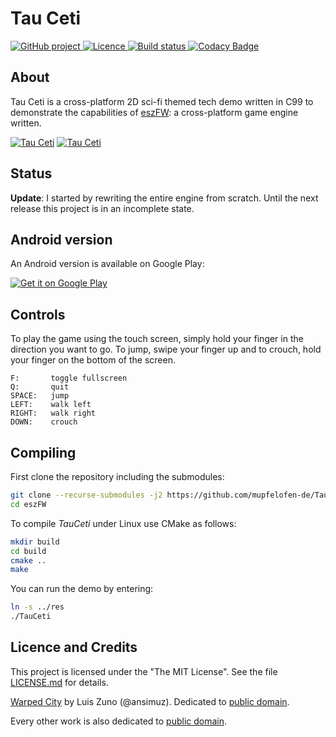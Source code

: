 # Tau Ceti

<p>
<a href="https://github.com/mupfelofen-de/TauCeti">
  <img src="https://img.shields.io/badge/project-GitHub-blue?style=flat?svg=true" alt="GitHub project" />
</a>
<a href="https://github.com/mupfelofen-de/TauCeti/blob/master/LICENCE.md">
  <img src="https://img.shields.io/badge/licence-BEER--WARE-blue?style=flat?svg=true" alt="Licence" />
</a>
<a href="https://ci.appveyor.com/project/mupfelofen-de/tauceti">
  <img src="https://ci.appveyor.com/api/projects/status/hg87r0evoqu6lfgr?svg=true" alt="Build status" />
</a>
<a href="https://www.codacy.com/manual/mupf/TauCeti?utm_source=github.com&amp;utm_medium=referral&amp;utm_content=mupfelofen-de/TauCeti&amp;utm_campaign=Badge_Grade">
  <img src="https://app.codacy.com/project/badge/Grade/4c19342f6cda4cc3b8b9bbb773406599" alt="Codacy Badge" />
</a>
</p>

## About

Tau Ceti is a cross-platform 2D sci-fi themed tech demo written in C99
to demonstrate the capabilities of
[eszFW](https://github.com/mupfelofen-de/eszFW): a cross-platform game
engine written.

[![Tau Ceti](https://media.eszfw.de/tc-01-tn.png)](https://media.eszfw.de/tc-01.png?raw=true "Tau Ceti 1")
[![Tau Ceti](https://media.eszfw.de/tc-02-tn.png)](https://media.eszfw.de/tc-02.png?raw=true "Tau Ceti 2")

## Status

**Update**: I started by rewriting the entire engine from scratch.
  Until the next release this project is in an incomplete state.

## Android version

An Android version is available on Google Play:

[![Get it on Google Play](https://play.google.com/intl/en_us/badges/images/generic/en_badge_web_generic.png)](https://play.google.com/store/apps/details?id=de.mupfelofen.TauCeti)

## Controls

To play the game using the touch screen, simply hold your finger in the
direction you want to go.  To jump, swipe your finger up and to crouch,
hold your finger on the bottom of the screen.

```text
F:       toggle fullscreen
Q:       quit
SPACE:   jump
LEFT:    walk left
RIGHT:   walk right
DOWN:    crouch
```

## Compiling

First clone the repository including the submodules:
```bash
git clone --recurse-submodules -j2 https://github.com/mupfelofen-de/TauCeti.git
cd eszFW
```

To compile _TauCeti_ under Linux use CMake as follows:
```bash
mkdir build
cd build
cmake ..
make
```

You can run the demo by entering:
```bash
ln -s ../res
./TauCeti
```

## Licence and Credits

This project is licensed under the "The MIT License".  See the file
[LICENSE.md](LICENSE.md) for details.

[Warped City](https://ansimuz.itch.io/warped-city) by Luis Zuno
(@ansimuz).  Dedicated to [public
domain](https://creativecommons.org/publicdomain/zero/1.0/).

Every other work is also dedicated to [public
domain](https://creativecommons.org/publicdomain/zero/1.0/).
